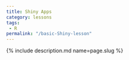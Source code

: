 ```yaml
---
title: Shiny Apps
category: lessons
tags:
 - R
permalink: "/basic-Shiny-lesson"
---
```

{% include description.md name=page.slug %}
